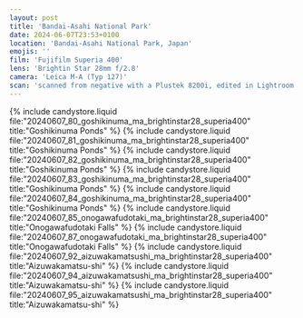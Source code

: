 ```yaml
---
layout: post
title: 'Bandai-Asahi National Park'
date: 2024-06-07T23:53+0100
location: 'Bandai-Asahi National Park, Japan'
emojis: ''
film: 'Fujifilm Superia 400'
lens: 'Brightin Star 28mm f/2.8'
camera: 'Leica M-A (Typ 127)'
scan: 'scanned from negative with a Plustek 8200i, edited in Lightroom'
---
```


{% include candystore.liquid file:"20240607_80_goshikinuma_ma_brightinstar28_superia400" title:"Goshikinuma Ponds" %}
{% include candystore.liquid file:"20240607_81_goshikinuma_ma_brightinstar28_superia400" title:"Goshikinuma Ponds" %}
{% include candystore.liquid file:"20240607_82_goshikinuma_ma_brightinstar28_superia400" title:"Goshikinuma Ponds" %}
{% include candystore.liquid file:"20240607_83_goshikinuma_ma_brightinstar28_superia400" title:"Goshikinuma Ponds" %}
{% include candystore.liquid file:"20240607_84_goshikinuma_ma_brightinstar28_superia400" title:"Goshikinuma Ponds" %}
{% include candystore.liquid file:"20240607_85_onogawafudotaki_ma_brightinstar28_superia400" title:"Onogawafudotaki Falls" %}
{% include candystore.liquid file:"20240607_87_onogawafudotaki_ma_brightinstar28_superia400" title:"Onogawafudotaki Falls" %}
{% include candystore.liquid file:"20240607_92_aizuwakamatsushi_ma_brightinstar28_superia400" title:"Aizuwakamatsu-shi" %}
{% include candystore.liquid file:"20240607_94_aizuwakamatsushi_ma_brightinstar28_superia400" title:"Aizuwakamatsu-shi" %}
{% include candystore.liquid file:"20240607_95_aizuwakamatsushi_ma_brightinstar28_superia400" title:"Aizuwakamatsu-shi" %}